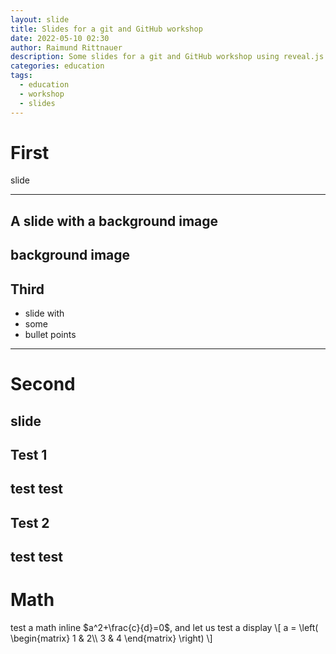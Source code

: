 ```yaml
---
layout: slide
title: Slides for a git and GitHub workshop
date: 2022-05-10 02:30
author: Raimund Rittnauer
description: Some slides for a git and GitHub workshop using reveal.js
categories: education
tags:
  - education
  - workshop
  - slides
---
```


# First
slide

---
<!-- .slide: data-background-image="/assets/img/2022-05-11-git-github-workshop/mangotime2.jpg" -->
## A slide with a background image
background image
---
## Third
- slide with
- some
- bullet points
------
# Second
slide
---
## Test 1
test test
---
## Test 2
test test
------
# Math

test a math inline $a^2+\frac{c}{d}=0$, and let us test a display
\\[
a = \left(
\begin{matrix}
1 & 2\\\\
3 & 4
\end{matrix}
\right)
\\]
	